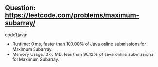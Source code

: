 ## Question: https://leetcode.com/problems/maximum-subarray/

code1.java:
* Runtime: 0 ms, faster than 100.00% of Java online submissions for Maximum Subarray.
* Memory Usage: 37.8 MB, less than 98.12% of Java online submissions for Maximum Subarray.